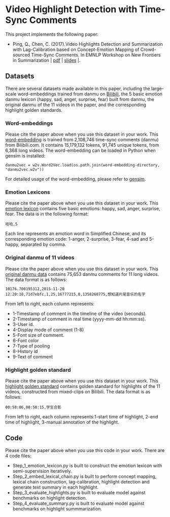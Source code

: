 # Video Highlight Detection with Time-Sync Comments

This project implements the following paper:

* Ping, Q., Chen, C. (2017).Video Highlights Detection and Summarization with Lag-Calibration based on Concept-Emotion Mapping of Crowd-sourced Time-Sync Comments. In EMNLP Workshop on New Frontiers in Summarization | [pdf](https://arxiv.org/abs/1708.02210) |  [slides](https://drive.google.com/open?id=0ByRn2qS9cc0-aE5ybVZERlNWbUE) |.



## Datasets

There are several datasets made available in this paper, including the large-scale word-embeddings trained from danmu on [Bilibili](https://www.bilibili.com/), the 5 basic emotion danmu lexicon (happy, sad, anger, surprise, fear) built from danmu, the original danmu of the 11 videos in the paper, and the corresponding highlight golden standards.
### Word-embeddings

Please cite the paper above when you use this dataset in your work. This [word-embedding](https://drive.google.com/open?id=0ByRn2qS9cc0-eVd5UXlXc2tmQ1U) is trained from 2,108,746 time-sync comments (danmu) from Bilibili.com. It contains 15,179,132 tokens, 91,745 unique tokens, from 6,368 long videos. 
The word-embedding can be loaded in Python when gensim is installed:

```
danmu2vec = w2v.Word2Vec.load(os.path.join(word-embedding-directory, "danmu2vec.w2v"))
```
For detailed usage of the word-embedding, please refer to [gensim](https://radimrehurek.com/gensim/models/word2vec.html).

### Emotion Lexicons

Please cite the paper above when you use this dataset in your work. This [emotion lexicon](https://drive.google.com/open?id=0ByRn2qS9cc0-bVc3eUZhaHFhR3M) contains five basic emotions: happy, sad, anger, surprise, fear.
The data is in the following format:

```
哈哈,5
```
Each line represents an emotion word in Simplified Chinese, and its corresponding emotion code: 1-anger, 2-surprise, 3-fear, 4-sad and 5-happy, separated by comma. 

### Original danmu of 11 videos

Please cite the paper above when you use this dataset in your work. This [original danmu data](https://drive.google.com/open?id=0ByRn2qS9cc0-UDJ1Y2gzcm9IYlE) contains 75,653 danmu comments for 11 long videos. 
The data format is as follows:
```
10176.700195312,2015-11-20 12:20:18,71d7ebfc,1,25,16777215,0,1358260775,想知道片尾音乐的名字
```
From left to right, each column represents:
* 1-Timestamp of comment in the timeline of the video (seconds).
* 2-Timestamp of comment in real time (yyyy-mm-dd hh:mm:ss).
* 3-User id.
* 4-Display mode of comment (1-8)
* 5-Font size of comment.
* 6-Font color
* 7-Type of pooling
* 8-History id
* 9-Text of comment

### Highlight golden standard

Please cite the paper above when you use this dataset in your work. This [highlight golden standard](https://drive.google.com/open?id=0ByRn2qS9cc0-SXE5WExOQ0Q4dTg) contains golden standard for highlights of the 11 videos, constructed from mixed-clips on Bilibili.
The data format is as follows:
```
00:58:06,00:58:15,学生合影
```
From left to right, each column represents:1-start time of highlight, 2-end time of highlight, 3-manual annotation of the highlight.

## Code
Please cite the paper above when you use this code in your work. 
There are 4 code files:
* Step_1_emotion_lexicon.py is built to construct the emotion lexicon with semi-supervision iteratively.
* Step_2_embed_lexical_chain.py is built to perform concept mapping, lexical chain construction, lag-calibration, highlight detection and generate text summary in each highlight.
* Step_3_evaluate_highlights.py is built to evaluate model against benchmarks on highlight detection.
* Step_4_evaluate_summary.py is built to evaluate model against benchmarks on highlight summmarization.

